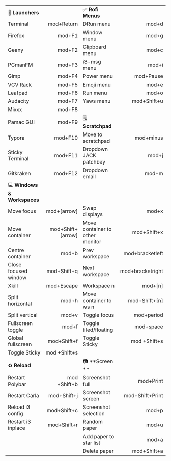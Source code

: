 
|                          |                   |                                        |                  |
| :----------------------- | ----------------: | :------------------------------------- | ---------------: |
| 🚀 **Launchers**             |                   | ✅ **Rofi Menus**                          |                  |
| Terminal                 |        mod+Return | DRun menu                              |            mod+d |
| Firefox                  |            mod+F1 | Window menu                            |            mod+g |
| Geany                    |            mod+F2 | Clipboard menu                         |            mod+c |
| PCmanFM                  |            mod+F3 | i3-msg menu                            |            mod+i |
| Gimp                     |            mod+F4 | Power menu                             |        mod+Pause |
| VCV Rack                 |            mod+F5 | Emoji menu                             |            mod+e |
| Leafpad                  |            mod+F6 | Run menu                               |            mod+o |
| Audacity                 |            mod+F7 | Yaws menu                              |      mod+Shift+u |
| Mixxx                    |            mod+F8 |                                        |                  |
| Pamac GUI                |            mod+F9 | 🗒  **Scratchpad**                          |                  |
| Typora                   |           mod+F10 | Move to scratchpad                     |        mod+minus |
| Sticky Terminal          |           mod+F11 | Dropdown JACK patchbay                 |            mod+j |
| Gitkraken                |           mod+F12 | Dropdown email                         |            mod+m |
| 💻 **Windows & Workspaces**  |                   |                                        |                  |
| Move focus               |       mod+[arrow] | Swap displays                          |            mod+x |
| Move container           | mod+Shift+[arrow] | Move container to other monitor        |      mod+Shift+x |
| Centre container         |             mod+b | Prev workspace                         |  mod+bracketleft |
| Close focused window     |       mod+Shift+q | Next workspace                         | mod+bracketright |
| Xkill                    |        mod+Escape | Workspace n                            |          mod+[n] |
| Split horizontal         |             mod+h | Move container to ws n                 |    mod+Shift+[n] |
| Split vertical           |             mod+v | Toggle focus                           |       mod+period |
| Fullscreen toggle        |             mod+f | Toggle tiled/floating                  |        mod+space |
| Global fullscreen        |       mod+Shift+f | Toggle Sticky                          |     mod +Shift+s |
| Toggle Sticky            |      mod +Shift+s |                                        |                  |
| ♻  **Reload**                |                   | 📷 **Screen **                             |                  |
| Restart Polybar          |      mod +Shift+b | Screenshot full                        |        mod+Print |
| Restart Carla            |       mod+Shift+j | Screenshot screen                      |  mod+Shift+Print |
| Reload i3 config         |       mod+Shift+c | Screenshot selection                   |            mod+p |
| Restart i3 inplace       |       mod+Shift+r | Random paper                           |            mod+u |
|                          |                   | Add paper to star list                 |            mod+a |
|                          |                   | Delete paper                           |      mod+Shift+a |
